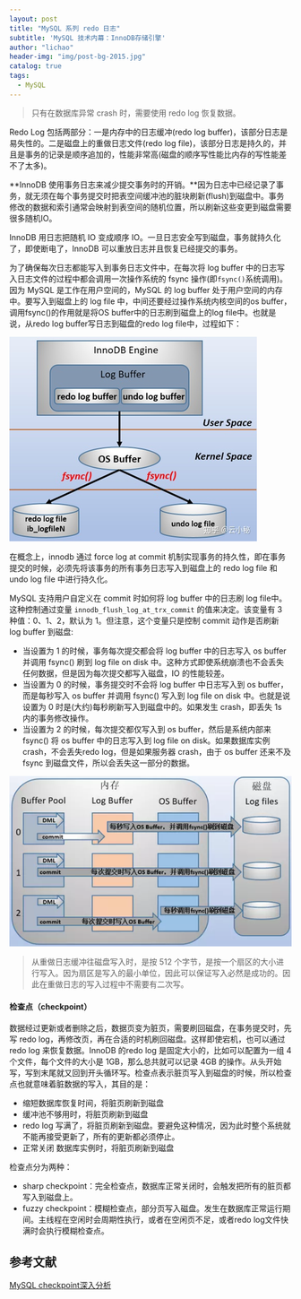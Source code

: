 ```yaml
---
layout: post
title: "MySQL 系列 redo 日志"
subtitle: 'MySQL 技术内幕：InnoDB存储引擎'
author: "lichao"
header-img: "img/post-bg-2015.jpg"
catalog: true
tags:
  - MySQL
---
```


> 只有在数据库异常 crash 时，需要使用 redo log 恢复数据。

Redo Log 包括两部分：一是内存中的日志缓冲(redo log buffer)，该部分日志是易失性的。二是磁盘上的重做日志文件(redo log file)，该部分日志是持久的，并且是事务的记录是顺序追加的，性能非常高(磁盘的顺序写性能比内存的写性能差不了太多)。

**InnoDB 使用事务日志来减少提交事务时的开销。**因为日志中已经记录了事务，就无须在每个事务提交时把表空间缓冲池的脏块刷新(flush)到磁盘中。事务修改的数据和索引通常会映射到表空间的随机位置，所以刷新这些变更到磁盘需要很多随机IO。

InnoDB 用日志把随机 IO 变成顺序 IO。一旦日志安全写到磁盘，事务就持久化了，即使断电了，InnoDB 可以重放日志并且恢复已经提交的事务。

为了确保每次日志都能写入到事务日志文件中，在每次将 log buffer 中的日志写入日志文件的过程中都会调用一次操作系统的 fsync 操作(即```fsync()```系统调用)。因为 MySQL 是工作在用户空间的，MySQL 的 log buffer 处于用户空间的内存中。要写入到磁盘上的 log file 中，中间还要经过操作系统内核空间的os buffer，调用fsync()的作用就是将OS buffer中的日志刷到磁盘上的log file中。也就是说，从redo log buffer写日志到磁盘的redo log file中，过程如下：

![fsync操作](/img/mysql/fsync操作.jpg)   

在概念上，innodb 通过 force log at commit 机制实现事务的持久性，即在事务提交的时候，必须先将该事务的所有事务日志写入到磁盘上的 redo log file 和 undo log file 中进行持久化。

MySQL 支持用户自定义在 commit 时如何将 log buffer 中的日志刷 log file中。这种控制通过变量 ```innodb_flush_log_at_trx_commit``` 的值来决定。该变量有 3 种值：0、1、2，默认为 1。但注意，这个变量只是控制 commit 动作是否刷新 log buffer 到磁盘:
* 当设置为 1 的时候，事务每次提交都会将 log buffer 中的日志写入 os buffer 并调用 fsync() 刷到 log file on disk 中。这种方式即使系统崩溃也不会丢失任何数据，但是因为每次提交都写入磁盘，IO 的性能较差。
* 当设置为 0 的时候，事务提交时不会将 log buffer 中日志写入到 os buffer，而是每秒写入 os buffer 并调用 fsync() 写入到 log file on disk 中。也就是说设置为 0 时是(大约)每秒刷新写入到磁盘中的。如果发生 crash，即丢失 1s 内的事务修改操作。
* 当设置为 2 的时候，每次提交都仅写入到 os buffer，然后是系统内部来 fsync() 将 os buffer 中的日志写入到 log file on disk。如果数据库实例 crash，不会丢失redo log，但是如果服务器 crash，由于 os buffer 还来不及 fsync 到磁盘文件，所以会丢失这一部分的数据。

![redo log刷盘策略](/img/mysql/redolog刷盘策略.png)   

> 从重做日志缓冲往磁盘写入时，是按 512 个字节，是按一个扇区的大小进行写入。因为扇区是写入的最小单位，因此可以保证写入必然是成功的。因此在重做日志的写入过程中不需要有二次写。

#### 检查点（checkpoint）
数据经过更新或者删除之后，数据页变为脏页，需要刷回磁盘，在事务提交时，先写 redo log，再修改页，再在合适的时机刷回磁盘。这样即使宕机，也可以通过 redo log 来恢复数据。InnoDB 的redo log 是固定大小的，比如可以配置为一组 4 个文件，每个文件的大小是 1GB，那么总共就可以记录 4GB 的操作。从头开始写，写到末尾就又回到开头循环写。检查点表示脏页写入到磁盘的时候，所以检查点也就意味着脏数据的写入，其目的是：
* 缩短数据库恢复时间，将脏页刷新到磁盘
* 缓冲池不够用时，将脏页刷新到磁盘
* redo log 写满了，将脏页刷新到磁盘。要避免这种情况，因为此时整个系统就不能再接受更新了，所有的更新都必须停止。
* 正常关闭 数据库实例时，将脏页刷新到磁盘

检查点分为两种：
* sharp checkpoint：完全检查点，数据库正常关闭时，会触发把所有的脏页都写入到磁盘上。
* fuzzy checkpoint：模糊检查点，部分页写入磁盘。发生在数据库正常运行期间。主线程在空闲时会周期性执行，或者在空闲页不足，或者redo log文件快满时会执行模糊检查点。

## 参考文献

[MySQL checkpoint深入分析](https://www.cnblogs.com/geaozhang/p/7341333.html)